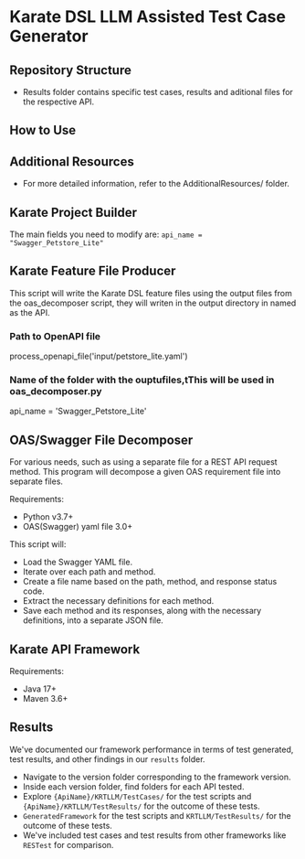 # Karate DSL LLM Assisted Test Case Generator 


## Repository Structure
- Results folder contains specific test cases, results and aditional files for the respective API. 

## How to Use


## Additional Resources
- For more detailed information, refer to the AdditionalResources/ folder.

## Karate Project Builder
The main fields you need to modify are:
`api_name = "Swagger_Petstore_Lite"` 

## Karate Feature File Producer
This script will write the Karate DSL feature files using the output files from the oas_decomposer script, they will writen in the output directory in named as the API.

### Path to OpenAPI file

process_openapi_file('input/petstore_lite.yaml')

### Name of the folder with the ouptufiles,tThis will be used in oas_decomposer.py
api_name = 'Swagger_Petstore_Lite'  

## OAS/Swagger File Decomposer

For various needs, such as using a separate file for a REST API request method. This program will decompose a given OAS requirement file into separate files.

Requirements:
- Python v3.7+
- OAS(Swagger) yaml file 3.0+ 

This script will:

- Load the Swagger YAML file.
- Iterate over each path and method.
- Create a file name based on the path, method, and response status code.
- Extract the necessary definitions for each method.
- Save each method and its responses, along with the necessary definitions, into a separate JSON file.

## Karate API Framework

Requirements:
- Java 17+
- Maven 3.6+

## Results 
We've documented our framework performance in terms of test generated, test results, and other findings in our `results` folder. 

- Navigate to the version folder corresponding to the framework version.
- Inside each version folder, find folders for each API tested.
- Explore `{ApiName}/KRTLLM/TestCases/` for the test scripts and `{ApiName}/KRTLLM/TestResults/` for the outcome of these tests.
-  `GeneratedFramework` for the test scripts and `KRTLLM/TestResults/` for the outcome of these tests.
- We've included test cases and test results from other frameworks like `RESTest` for comparison.
